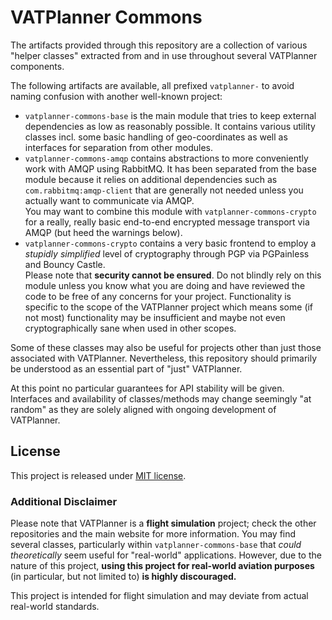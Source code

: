# VATPlanner Commons

The artifacts provided through this repository are a collection of various "helper classes" extracted from and in use
throughout several VATPlanner components.

The following artifacts are available, all prefixed `vatplanner-` to avoid naming confusion with another well-known
project:

- `vatplanner-commons-base` is the main module that tries to keep external dependencies as low as reasonably possible.
  It contains various utility classes incl. some basic handling of geo-coordinates as well as interfaces for separation
  from other modules.
- `vatplanner-commons-amqp` contains abstractions to more conveniently work with AMQP using RabbitMQ. It has
  been separated from the base module because it relies on additional dependencies such as `com.rabbitmq:amqp-client`
  that are generally not needed unless you actually want to communicate via AMQP. \
  You may want to combine this module with `vatplanner-commons-crypto` for a really, really basic end-to-end encrypted
  message transport via AMQP (but heed the warnings below).
- `vatplanner-commons-crypto` contains a very basic frontend to employ a *stupidly simplified* level of cryptography
  through PGP via PGPainless and Bouncy Castle. \
  Please note that **security cannot be ensured**. Do not blindly rely on this module unless you know what you are
  doing and have reviewed the code to be free of any concerns for your project. Functionality is specific to the scope
  of the VATPlanner project which means some (if not most) functionality may be insufficient and maybe not even
  cryptographically sane when used in other scopes.

Some of these classes may also be useful for projects other than just those associated with VATPlanner. Nevertheless,
this repository should primarily be understood as an essential part of "just" VATPlanner.

At this point no particular guarantees for API stability will be given. Interfaces and availability of classes/methods
may change seemingly "at random" as they are solely aligned with ongoing development of VATPlanner.

## License

This project is released under [MIT license](LICENSE.md).

### Additional Disclaimer

Please note that VATPlanner is a **flight simulation** project; check the other repositories and the main website for
more information. You may find several classes, particularly within `vatplanner-commons-base` that *could theoretically*
seem useful for "real-world" applications. However, due to the nature of this project,
**using this project for real-world aviation purposes** (in particular, but not limited to)
**is highly discouraged.**

This project is intended for flight simulation and may deviate from actual real-world standards.
